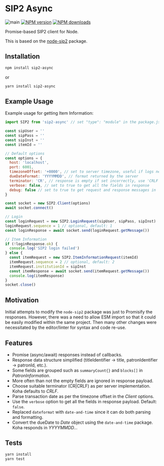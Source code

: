 # SIP2 Async
![main](https://github.com/semanticlib/sip2-async/actions/workflows/main.yml/badge.svg)
[![NPM version](https://img.shields.io/npm/v/sip2-async.svg)](https://npmjs.org/package/sip2-async)
[![NPM downloads](https://img.shields.io/npm/dm/sip2-async.svg)](https://npmjs.org/package/sip2-async)

Promise-based SIP2 client for Node.

This is based on the [node-sip2](https://github.com/frankdsm/node-sip2) package.

## Installation

```bash
npm install sip2-async
```
or
```bash
yarn install sip2-async
```

## Example Usage

Example usage for getting Item Information:

```js
import SIP2 from 'sip2-async' // set "type": "module" in the package.json

const sipUser = ''
const sipPass = ''
const sipInst = ''
const itemId = ''

// Default options
const options = {
  host: 'localhost',
  port: 6001,
  timezoneOffset: '+0000', // set to server timezone, useful if logs need to be saved
  dueDateFormat: 'YYYYMMDD', // format returned by the server
  terminator: 'CR', // response is empty if set incorrectly, use 'CRLF' for Koha
  verbose: false, // set to true to get all the fields in response
  debug: false // set to true to get request and response messages in 'debugData{}'
}

const socket = new SIP2.Client(options)
await socket.connect()

// Login
const loginRequest = new SIP2.LoginRequest(sipUser, sipPass, sipInst)
loginRequest.sequence = 1 // optional, default: 1
const loginResponse = await socket.send(loginRequest.getMessage())

// Item Information
if (!loginResponse.ok) {
  console.log('SIP2 login failed')
} else {
  const itemRequest = new SIP2.ItemInformationRequest(itemId)
  itemRequest.sequence = 2 // optional, default: 2
  itemRequest.institutionId = sipInst
  const itemResponse = await socket.send(itemRequest.getMessage())
  console.log(itemResponse)
}
socket.close()

```

## Motivation

Initial attempts to modify the `node-sip2` package was just to Promisify the responses.
However, there was a need to allow ESM import so that it could be easily modified
within the same project. Then many other changes were necessitated by the editor/linter
for syntax and code re-use.

## Features

- Promise (async/await) responses instead of callbacks.
- Response data structure simplified (titleIdentifier -> title, patronIdentifier -> patronId, etc.).
- Some fields are grouped such as `summaryCount{}` and `blocks[]` in *PatronInformation*.
- More often than not the empty fields are ignored in response payload.
- Choose suitable terminator (CR|CRLF) as per server implementation. Koha defaults to *CRLF*.
- Parse transaction date as per the timezone offset in the *Client* options.
- Use the `verbose` option to get all the fields in response payload. Default: `false`.
- Replaced `dateformat` with `date-and-time` since it can do both parsing and formatting.
- Convert the dueDate to *Date* object using the `date-and-time` package. Koha responds in *YYYYMMDD...*

## Tests

```bash
yarn install
yarn test
```
